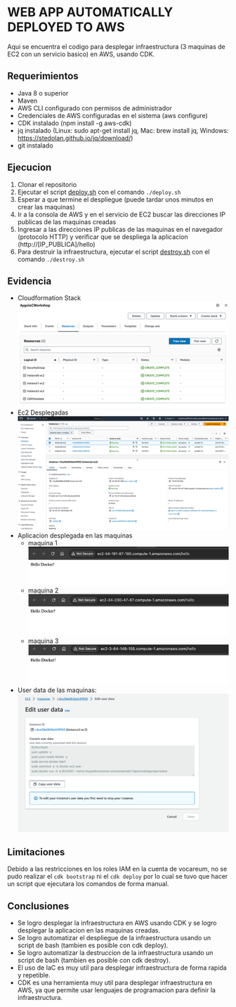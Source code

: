# WEB APP AUTOMATICALLY DEPLOYED TO AWS

Aqui se encuentra el codigo para desplegar infraestructura (3 maquinas de EC2 con un servicio basico) en AWS, usando CDK.

## Requerimientos

* Java 8 o superior
* Maven
* AWS CLI configurado con permisos de administrador
* Credenciales de AWS configuradas en el sistema (aws configure)
* CDK instalado (npm install -g aws-cdk)
* jq instalado (Linux: sudo apt-get install jq, Mac: brew install jq, Windows: https://stedolan.github.io/jq/download/)
* git instalado

## Ejecucion

1. Clonar el repositorio
2. Ejecutar el script [deploy.sh](deploy.sh) con el comando `./deploy.sh`
3. Esperar a que termine el despliegue (puede tardar unos minutos en crear las maquinas)
4. Ir a la consola de AWS y en el servicio de EC2 buscar las direcciones IP publicas de las maquinas creadas
5. Ingresar a las direcciones IP publicas de las maquinas en el navegador (protocolo HTTP) y verificar que se despliega la aplicacion (http://[IP_PUBLICA]/hello)
6. Para destruir la infraestructura, ejecutar el script [destroy.sh](destroy.sh) con el comando `./destroy.sh`

## Evidencia

* Cloudformation Stack
![CloudformationResources.png](img%2FCloudformationResources.png)
* Ec2 Desplegadas
![Ec2Console.png](img%2FEc2Console.png)
* Aplicacion desplegada en las maquinas
  * maquina 1
  ![ServiceDeployed.png](img%2FServiceDeployed.png)
  * maquina 2
  ![ServiceDeployed2.png](img%2FServiceDeployed2.png)
  * maquina 3
  ![ServiceDeployed3.png](img%2FServiceDeployed3.png)
* User data de las maquinas:
![Ec2UserData.png](img%2FEc2UserData.png)

## Limitaciones

Debido a las restricciones en los roles IAM en la cuenta de vocareum, no se pudo realizar el `cdk bootstrap` ni el `cdk deploy` por lo cual se tuvo que hacer un script que ejecutara los comandos de forma manual.

## Conclusiones
* Se logro desplegar la infraestructura en AWS usando CDK y se logro desplegar la aplicacion en las maquinas creadas.
* Se logro automatizar el despliegue de la infraestructura usando un script de bash (tambien es posible con cdk deploy).
* Se logro automatizar la destruccion de la infraestructura usando un script de bash (tambien es posible con cdk destroy).
* El uso de IaC es muy util para desplegar infraestructura de forma rapida y repetible.
* CDK es una herramienta muy util para desplegar infraestructura en AWS, ya que permite usar lenguajes de programacion para definir la infraestructura.